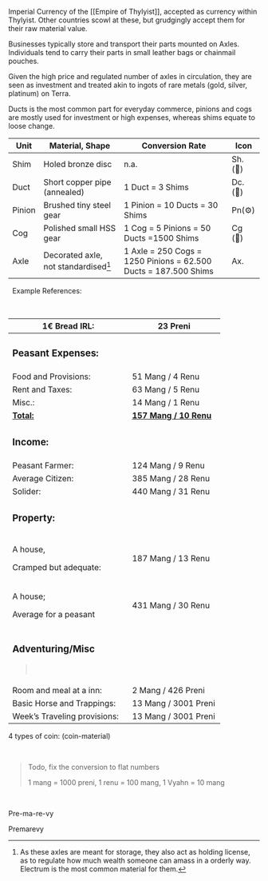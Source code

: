 Imperial Currency of the [[Empire of Thylyist]], accepted as currency within Thylyist.
	Other countries scowl at these, but grudgingly accept them for their raw material value. 
 

Businesses typically store and transport their parts mounted on Axles.
Individuals tend to carry their parts in small leather bags or chainmail pouches.

Given the high price and regulated number of axles in circulation, they are seen as investment and treated akin to ingots of rare metals (gold, silver, platinum) on Terra.

Ducts is the most common part for everyday commerce, pinions and cogs are mostly used for investment or high expenses, whereas shims equate to loose change. 

| Unit   | Material, Shape                      | Conversion Rate                                                 | Icon     |
| ------ | ------------------------------------ | --------------------------------------------------------------- | -------- |
| Shim   | Holed bronze disc                    | n.a.                                                            | Sh. (📀) |
| Duct   | Short copper pipe (annealed)         | 1 Duct = 3 Shims                                                | Dc. (🪈) |
| Pinion | Brushed tiny steel gear              | 1 Pinion = 10 Ducts = 30 Shims                                  | Pn(⚙️)   |
| Cog    | Polished small HSS gear              | 1 Cog = 5 Pinions = 50 Ducts =1500 Shims                        | Cg (🏅)  |
| Axle   | Decorated axle, not standardised[^1] | 1 Axle = 250 Cogs = 1250 Pinions = 62.500 Ducts = 187.500 Shims | Ax.      |

 
Example References:

 

<table>
<colgroup>
<col style="width: 56%" />
<col style="width: 43%" />
</colgroup>
<thead>
<tr class="header">
<th>1€ Bread IRL:</th>
<th>23 Preni</th>
</tr>
</thead>
<tbody>
<tr class="odd">
<td><h3 id="peasant-expenses">Peasant Expenses:</h3></td>
<td> </td>
</tr>
<tr class="even">
<td>Food and Provisions:</td>
<td>51 Mang / 4 Renu</td>
</tr>
<tr class="odd">
<td>Rent and Taxes:</td>
<td>63 Mang / 5 Renu</td>
</tr>
<tr class="even">
<td>Misc.:</td>
<td>14 Mang / 1 Renu</td>
</tr>
<tr class="odd">
<td><strong><u>Total:</u></strong></td>
<td><strong><u>157 Mang / 10 Renu</u></strong></td>
</tr>
<tr class="even">
<td><h3 id="income">Income:</h3></td>
<td> </td>
</tr>
<tr class="odd">
<td>Peasant Farmer:</td>
<td>124 Mang / 9 Renu</td>
</tr>
<tr class="even">
<td>Average Citizen:</td>
<td>385 Mang / 28 Renu</td>
</tr>
<tr class="odd">
<td>Solider:</td>
<td>440 Mang / 31 Renu</td>
</tr>
<tr class="even">
<td><h3 id="property">Property:</h3></td>
<td> </td>
</tr>
<tr class="odd">
<td><p>A house,</p>
<p>Cramped but adequate:</p></td>
<td>187 Mang / 13 Renu</td>
</tr>
<tr class="even">
<td><p>A house;</p>
<p>Average for a peasant</p></td>
<td>431 Mang / 30 Renu</td>
</tr>
<tr class="odd">
<td><h3 id="adventuringmisc">Adventuring/Misc</h3>
<blockquote>
<p> </p>
</blockquote></td>
<td> </td>
</tr>
<tr class="even">
<td>Room and meal at a inn:</td>
<td>2 Mang / 426 Preni</td>
</tr>
<tr class="odd">
<td>Basic Horse and Trappings:</td>
<td>13 Mang / 3001 Preni</td>
</tr>
<tr class="even">
<td>Week’s Traveling provisions:</td>
<td>13 Mang / 3001 Preni</td>
</tr>
</tbody>
</table>

4 types of coin: (coin-material)




 

> Todo, fix the conversion to flat numbers
>
> 1 mang = 1000 preni, 1 renu = 100 mang, 1 Vyahn = 10 mang

 

Pre-ma-re-vy

Premarevy

[^1]: As these axles are meant for storage, they also act as holding license, as to regulate how much wealth someone can amass in a orderly way. Electrum is the most common material for them. 